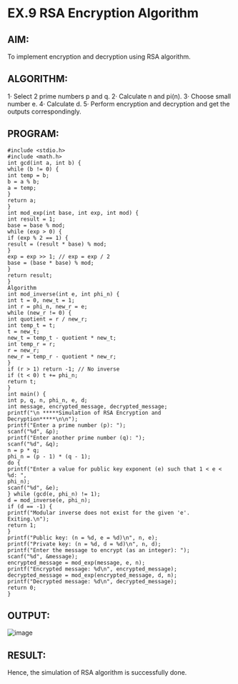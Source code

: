 # EX.9 RSA Encryption Algorithm
## AIM:
To implement encryption and decryption using RSA algorithm.
## ALGORITHM:
1· Select 2 prime numbers p and q.
2· Calculate n and pi(n).
3· Choose small number e.
4· Calculate d.
5· Perform encryption and decryption and get the outputs correspondingly.
## PROGRAM:
```
#include <stdio.h>
#include <math.h>
int gcd(int a, int b) {
while (b != 0) {
int temp = b;
b = a % b;
a = temp;
}
return a;
}
int mod_exp(int base, int exp, int mod) {
int result = 1;
base = base % mod;
while (exp > 0) {
if (exp % 2 == 1) {
result = (result * base) % mod;
}
exp = exp >> 1; // exp = exp / 2
base = (base * base) % mod;
}
return result;
}
Algorithm
int mod_inverse(int e, int phi_n) {
int t = 0, new_t = 1;
int r = phi_n, new_r = e;
while (new_r != 0) {
int quotient = r / new_r;
int temp_t = t;
t = new_t;
new_t = temp_t - quotient * new_t;
int temp_r = r;
r = new_r;
new_r = temp_r - quotient * new_r;
}
if (r > 1) return -1; // No inverse
if (t < 0) t += phi_n;
return t;
}
int main() {
int p, q, n, phi_n, e, d;
int message, encrypted_message, decrypted_message;
printf("\n *****Simulation of RSA Encryption and
Decryption*****\n\n");
printf("Enter a prime number (p): ");
scanf("%d", &p);
printf("Enter another prime number (q): ");
scanf("%d", &q);
n = p * q;
phi_n = (p - 1) * (q - 1);
do {
printf("Enter a value for public key exponent (e) such that 1 < e < %d: ",
phi_n);
scanf("%d", &e);
} while (gcd(e, phi_n) != 1);
d = mod_inverse(e, phi_n);
if (d == -1) {
printf("Modular inverse does not exist for the given 'e'. Exiting.\n");
return 1;
}
printf("Public key: (n = %d, e = %d)\n", n, e);
printf("Private key: (n = %d, d = %d)\n", n, d);
printf("Enter the message to encrypt (as an integer): ");
scanf("%d", &message);
encrypted_message = mod_exp(message, e, n);
printf("Encrypted message: %d\n", encrypted_message);
decrypted_message = mod_exp(encrypted_message, d, n);
printf("Decrypted message: %d\n", decrypted_message);
return 0;
}
```
## OUTPUT:
![image](https://github.com/user-attachments/assets/fa10adc5-83b0-47bf-984a-e6458bc79698)

## RESULT:
Hence, the simulation of RSA algorithm is successfully done.
